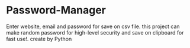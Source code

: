 # Password-Manager
Enter website, email and password for save on csv file. this project can make random password for high-level security and save on clipboard for fast use!. create by Python

